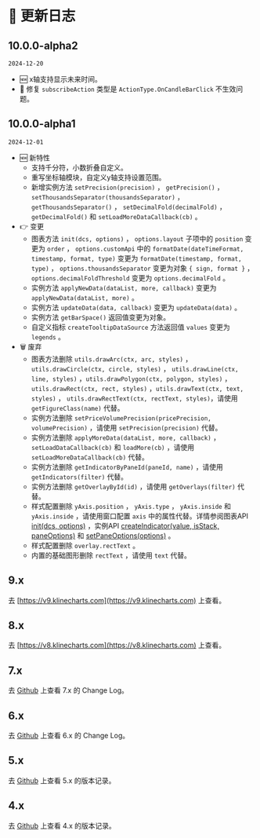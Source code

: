 # 📠 更新日志

## 10.0.0-alpha2
`2024-12-20`
+ 🆕 x轴支持显示未来时间。
+ 🐞 修复 `subscribeAction` 类型是 `ActionType.OnCandleBarClick` 不生效问题。

## 10.0.0-alpha1
`2024-12-01`
+ 🆕 新特性
  + 支持千分符，小数折叠自定义。
  + 重写坐标轴模块，自定义y轴支持设置范围。
  + 新增实例方法 `setPrecision(precision)` ， `getPrecision()` ， `setThousandsSeparator(thousandsSeparator)` ， `getThousandsSeparator()` ， `setDecimalFold(decimalFold)` ， `getDecimalFold()` 和 `setLoadMoreDataCallback(cb)` 。
+ 👉 变更
  + 图表方法 `init(dcs, options)` ， `options.layout` 子项中的 `position` 变更为 `order` ， `options.customApi` 中的 `formatDate(dateTimeFormat, timestamp, format, type)` 变更为 `formatDate(timestamp, format, type)` ， `options.thousandsSeparator` 变更为对象 `{ sign, format }` ， `options.decimalFoldThreshold` 变更为 `options.decimalFold` 。
  + 实例方法 `applyNewData(dataList, more, callback)` 变更为 `applyNewData(dataList, more)` 。
  + 实例方法 `updateData(data, callback)` 变更为 `updateData(data)` 。
  + 实例方法 `getBarSpace()` 返回值变更为对象。
  + 自定义指标 `createTooltipDataSource` 方法返回值 `values` 变更为 `legends` 。
+ 🗑 废弃
  + 图表方法删除 `utils.drawArc(ctx, arc, styles)` ，`utils.drawCircle(ctx, circle, styles)` ， `utils.drawLine(ctx, line, styles)` ，`utils.drawPolygon(ctx, polygon, styles)` ， `utils.drawRect(ctx, rect, styles)` ，`utils.drawText(ctx, text, styles)` ， `utils.drawRectText(ctx, rectText, styles)`，请使用 `getFigureClass(name)` 代替。
  + 实例方法删除 `setPriceVolumePrecision(pricePrecision, volumePrecision)` ，请使用 `setPrecision(precision)` 代替。
  + 实例方法删除 `applyMoreData(dataList, more, callback)` ， `setLoadDataCallback(cb)` 和 `loadMore(cb)` ，请使用 `setLoadMoreDataCallback(cb)` 代替。
  + 实例方法删除 `getIndicatorByPaneId(paneId, name)` ，请使用 `getIndicators(filter)` 代替。
  + 实例方法删除 `getOverlayById(id)` ，请使用 `getOverlays(filter)` 代替。
  + 样式配置删除 `yAxis.position` ， `yAxis.type` ， `yAxis.inside` 和 `yAxis.inside` ，请使用窗口配置 `axis` 中的属性代替。详情参阅图表API [init(dcs, options)](/api/chart/init#parameters) ，实例API [createIndicator(value, isStack, paneOptions)](/api/instance/createIndicator#parameters) 和 [setPaneOptions(options)](/api/instance/setPaneOptions#parameters) 。
  + 样式配置删除 `overlay.rectText` 。
  + 内置的基础图形删除 `rectText` ，请使用 `text` 代替。

## 9.x

去 [https://v9.klinecharts.com](https://v9.klinecharts.com) 上查看。


## 8.x

去 [https://v8.klinecharts.com](https://v8.klinecharts.com) 上查看。


## 7.x

去 [Github](https://github.com/liihuu/KLineChart/blob/v7.5.0/docs/zh-CN/changelog.md) 上查看 7.x 的 Change Log。

## 6.x

去 [Github](https://github.com/liihuu/KLineChart/blob/v6.1.0/docs/zh-CN/CHANGELOG.md) 上查看 6.x 的 Change Log。

## 5.x

去 [Github](https://github.com/liihuu/KLineChart/releases/tag/v5.0.0) 上查看 5.x 的版本记录。

## 4.x

去 [Github](https://github.com/liihuu/KLineChart/releases/tag/v4.0.0) 上查看 4.x 的版本记录。
